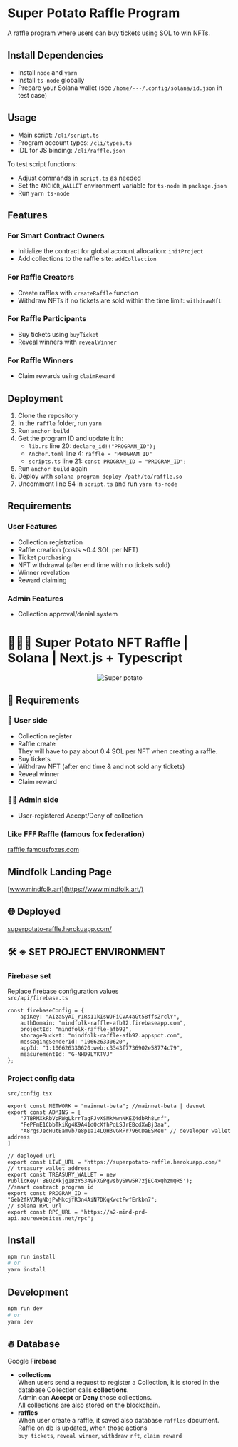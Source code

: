 # Super Potato Raffle Program

A raffle program where users can buy tickets using SOL to win NFTs.

## Install Dependencies
- Install `node` and `yarn`
- Install `ts-node` globally
- Prepare your Solana wallet (see `/home/---/.config/solana/id.json` in test case)

## Usage
- Main script: `/cli/script.ts`
- Program account types: `/cli/types.ts`
- IDL for JS binding: `/cli/raffle.json`

To test script functions:
- Adjust commands in `script.ts` as needed
- Set the `ANCHOR_WALLET` environment variable for `ts-node` in `package.json`
- Run `yarn ts-node`

## Features

### For Smart Contract Owners
- Initialize the contract for global account allocation: `initProject`
- Add collections to the raffle site: `addCollection`

### For Raffle Creators
- Create raffles with `createRaffle` function
- Withdraw NFTs if no tickets are sold within the time limit: `withdrawNft`

### For Raffle Participants
- Buy tickets using `buyTicket`
- Reveal winners with `revealWinner`

### For Raffle Winners
- Claim rewards using `claimReward`

## Deployment

1. Clone the repository
2. In the `raffle` folder, run `yarn`
3. Run `anchor build`
4. Get the program ID and update it in:
   - `lib.rs` line 20: `declare_id!("PROGRAM_ID");`
   - `Anchor.toml` line 4: `raffle = "PROGRAM_ID"`
   - `scripts.ts` line 21: `const PROGRAM_ID = "PROGRAM_ID";`
5. Run `anchor build` again
6. Deploy with `solana program deploy /path/to/raffle.so`
7. Uncomment line 54 in `script.ts` and run `yarn ts-node`

## Requirements

### User Features
- Collection registration
- Raffle creation (costs ~0.4 SOL per NFT)
- Ticket purchasing
- NFT withdrawal (after end time with no tickets sold)
- Winner revelation
- Reward claiming

### Admin Features
- Collection approval/denial system

# 🥔🥔🥔 Super Potato NFT Raffle | Solana | Next.js + Typescript

<p align="center">
    <img src="./.github/preview.png" alt="Super potato" />
</p>

## 📖 Requirements
### 👶 User side
- Collection register
- Raffle create <br />
  They will have to pay about 0.4 SOL per NFT when creating a raffle.
- Buy tickets
- Withdraw NFT (after end time & and not sold any tickets)
- Reveal winner
- Claim reward
### 👨‍💻 Admin side
- User-registered Accept/Deny of collection
### Like FFF Raffle (famous fox federation)
[rafffle.famousfoxes.com](https://rafffle.famousfoxes.com/)
<br />

## Mindfolk Landing Page
[www.mindfolk.art](https://www.mindfolk.art/)

## 🌐 Deployed
[superpotato-raffle.herokuapp.com/](https://superpotato-raffle.herokuapp.com/)


## 🛠 ※ SET PROJECT ENVIRONMENT
### Firebase set
Replace firebase configuration values <br />
`src/api/firebase.ts` <br/>
```tsx
const firebaseConfig = {
    apiKey: "AIzaSyAI_r1Rs11kIsWJFiCVA4aGt58ffsZrclY",
    authDomain: "mindfolk-raffle-afb92.firebaseapp.com",
    projectId: "mindfolk-raffle-afb92",
    storageBucket: "mindfolk-raffle-afb92.appspot.com",
    messagingSenderId: "106626330620",
    appId: "1:106626330620:web:c3343f7736902e58774c79",
    measurementId: "G-NHD9LYKTVJ"
};
```
### Project config data
`src/config.tsx` <br />
```tsx
export const NETWORK = "mainnet-beta"; //mainnet-beta | devnet
export const ADMINS = [
    "7TBRMXkRbVpRWgLkrrTaqFJvXSMkMwnNKEZ4dbRh8Lnf",
    "FePFmE1CbbTkiKg4K9A41dQcXfhPqLSJrEBcdXwBj3aa",
    "A8rgsJecHutEamvb7e8p1a14LQH3vGRPr796CDaESMeu" // developer wallet address
]

// deployed url
export const LIVE_URL = "https://superpotato-raffle.herokuapp.com/" 
// treasury wallet address
export const TREASURY_WALLET = new PublicKey('BEQZXkjg1BzY5349FXGPgvsbySWw5R7zjEC4xQhzmQR5');
//smart contract program id
export const PROGRAM_ID = "Geb2fkVJMgNbjPwMkcjfR3n4AiN7DKqKwctFwfErkbn7"; 
// solana RPC url
export const RPC_URL = "https://a2-mind-prd-api.azurewebsites.net/rpc";

```

## Install

```bash
npm run install
# or
yarn install
```
## Development

```bash
npm run dev
# or
yarn dev
```

## 🔥 Database
Google **Firebase**
- **collections** <br />
    When users send a request to register a Collection, it is stored in the database Collection calls **collections**.<br />
    Admin can **Accept** or **Deny** those collections. <br />
    All collections are also stored on the blockchain.
- **raffles** <br />
    When user create a raffle, it saved also database `raffles` document. <br />
    Raffle on db is updated, when those actions <br />
    `buy tickets`, `reveal winner`, `withdraw nft`, `claim reward`
  
